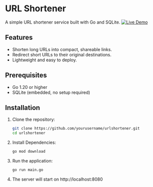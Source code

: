 # URL Shortener

A simple URL shortener service built with Go and SQLite.
[![Live Demo](https://img.shields.io/badge/Demo-Live-green?style=for-the-badge)](https://url-shortener-saza.onrender.com)

## Features
- Shorten long URLs into compact, shareable links.
- Redirect short URLs to their original destinations.
- Lightweight and easy to deploy.

## Prerequisites
- Go 1.20 or higher
- SQLite (embedded, no setup required)

## Installation
1. Clone the repository:
   ```bash
   git clone https://github.com/yourusername/urlshortener.git
   cd urlshortener
2. Install Dependencies:
    ```bash
    go mod download
3. Run the application:
    ```bash
    go run main.go
4. The server will start on http://localhost:8080